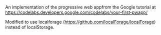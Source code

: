 An implementation of the progressive web appfrom the Google tutorial at https://codelabs.developers.google.com/codelabs/your-first-pwapp/

Modified to use localforage (https://github.com/localForage/localForage) instead of localStorage.

